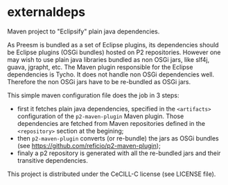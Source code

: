 # externaldeps
Maven project to "Eclipsify" plain java dependencies.

As Preesm is bundled as a set of Eclipse plugins, its dependencies should be Eclipse plugins (OSGi bundles) 
hosted on P2 repositories. However one may wish to use plain java libraries bundled as non OSGi jars, like 
slf4j, guava, jgrapht, etc. The Maven plugin responsible for the Eclipse dependencies is Tycho. It does not 
handle non OSGi dependencies well. Therefore the non OSGi jars have to be re-bundled as OSGi jars.

This simple maven configuration file does the job in 3 steps:
 - first it fetches plain java dependencies, specified in the `<artifacts>` configuration of the 
 `p2-maven-plugin` Maven plugin. Those dependencies are fetched from Maven repositories defined in the 
 `<repository>` section at the begining;
 - then `p2-maven-plugin` converts (or re-bundle) the jars as OSGi bundles (see https://github.com/reficio/p2-maven-plugin);
 - finaly a p2 repository is generated with all the re-bundled jars and their transitive dependencies.
 
This project is distributed under the CeCILL-C license (see LICENSE file).
